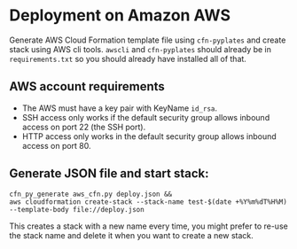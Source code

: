 # Deployment on Amazon AWS

Generate AWS Cloud Formation template file using `cfn-pyplates`
and create stack using AWS cli tools.
`awscli` and `cfn-pyplates` should already be
in `requirements.txt`
so you should already have installed all of that.

## AWS account requirements

- The AWS must have a key pair with KeyName `id_rsa`.
- SSH access only works if the default security group allows
  inbound access on port 22 (the SSH port).
- HTTP access only works in the default security group allows
  inbound access on port 80.

## Generate JSON file and start stack:

```
cfn_py_generate aws_cfn.py deploy.json &&
aws cloudformation create-stack --stack-name test-$(date +%Y%m%dT%H%M) --template-body file://deploy.json
```

This creates a stack with a new name every time, you might
prefer to re-use the stack name and delete it when you want to
create a new stack.



